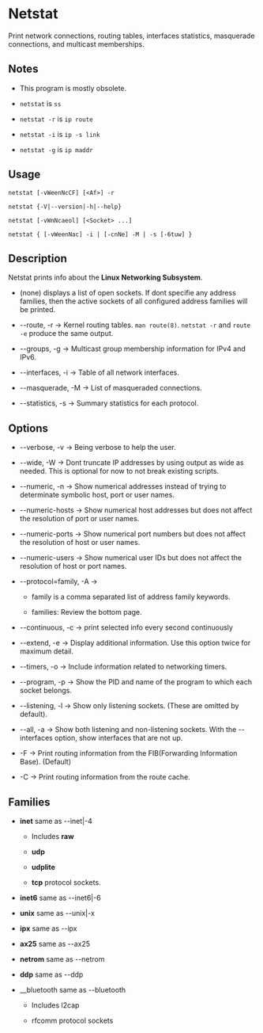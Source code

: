 # Netstat

Print network connections, routing tables, interfaces statistics,
masquerade connections, and multicast memberships.

## Notes

* This program is mostly obsolete.

* `netstat` is `ss`

* `netstat -r` is `ip route`

* `netstat -i` is `ip -s link`

* `netstat -g` is `ip maddr`

## Usage

`netstat [-vWeenNcCF] [<Af>] -r`

`netstat {-V|--version|-h|--help}`

`netstat [-vWnNcaeol] [<Socket> ...]`

`netstat { [-vWeenNac] -i | [-cnNe] -M | -s [-6tuw] }`

## Description

Netstat prints info about the __Linux Networking Subsystem__.

* (none) displays a list of open sockets. If dont specifie any address families, then the active sockets of all configured address families will be printed.

* --route, -r -> Kernel routing tables. `man route(8)`. `netstat -r` and `route -e` produce the same output.

* --groups, -g -> Multicast group membership information for IPv4 and IPv6.

* --interfaces, -i -> Table of all network interfaces.

* --masquerade, -M -> List of masqueraded connections.

* --statistics, -s -> Summary statistics for each protocol.

## Options

* --verbose, -v -> Being verbose to help the user.

* --wide, -W -> Dont truncate IP addresses by using output as wide as needed. This is optional for now to not break existing scripts.

* --numeric, -n -> Show numerical addresses instead of trying to determinate symbolic host, port or user names.

* --numeric-hosts -> Show numerical host addresses but does not affect the resolution of port or user names.

* --numeric-ports -> Show numerical port numbers but does not affect the resolution of host or user names.

* --numeric-users -> Show numerical user IDs but does not affect the resolution of host or port names.

* --protocol=family, -A ->

    + family is a comma separated list of address family keywords.

    + families: Review the bottom page.

* --continuous, -c -> print selected info every second continuously

* --extend, -e -> Display additional information. Use this option twice for maximum detail.

* --timers, -o -> Include information related to networking timers.

* --program, -p -> Show the PID and name of the program to which each socket belongs.

* --listening, -l -> Show only listening sockets. (These are omitted by default).

* --all, -a -> Show both listening and non-listening sockets. With the --interfaces option, show interfaces that are not up.

* -F -> Print routing information from the FIB(Forwarding Information Base). (Default)

* -C -> Print routing information from the route cache.

## Families

* __inet__ same as --inet|-4

    + Includes __raw__

    + __udp__

    + __udplite__

    + __tcp__ protocol sockets.

* __inet6__ same as --inet6|-6

* __unix__ same as --unix|-x

* __ipx__ same as --ipx

* __ax25__ same as --ax25

* __netrom__ same as --netrom

* __ddp__ same as --ddp

* __bluetooth same as --bluetooth

    + Includes l2cap

    + rfcomm protocol sockets
